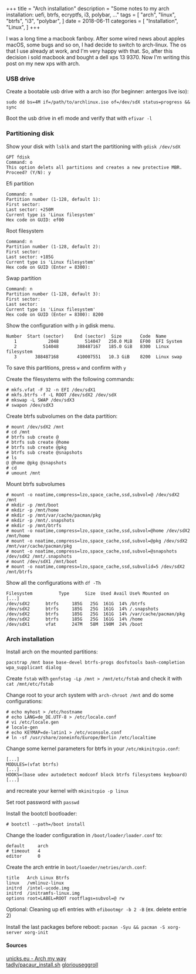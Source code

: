 +++
title = "Arch installation"
description = "Some notes to my arch installation: uefi, btrfs, ecryptfs, i3, polybar, ..."
tags = [
    "arch",
    "linux",
    "btrfs",
    "i3",
    "polybar",
]
date = 2018-06-11
categories = [
    "Installation",
    "Linux",
]
+++

I was a long time a macbook fanboy. After some wired news about apples macOS, some bugs and so on, I had decide to switch to arch-linux. The os that I use already at work, and I'm very happy with that. So, after this decision i sold macbook and bought a dell xps 13 9370. Now I'm writing this post on my new xps with arch.

### USB drive
Create a bootable usb drive with a arch iso (for beginner: antergos live iso):
```
sudo dd bs=4M if=/path/to/archlinux.iso of=/dev/sdX status=progress && sync
```
Boot the usb drive in efi mode and verify that with `efivar -l`

### Partitioning disk
Show your disk with `lsblk` and start the partitioning with `gdisk /dev/sdX`
```
GPT fdisk
Command: o
This option delets all partitions and creates a new protective MBR.
Proceed? (Y/N): y
```

Efi partition
```
Command: n
Partition number (1-128, default 1):
First sector:
Last sector: +250M
Current type is 'Linux filesystem'
Hex code on GUID: ef00
```

Root filesystem
```
Command: n
Partition number (1-128, default 2):
First sector:
Last sector: +185G
Current type is 'Linux filesystem'
Hex code on GUID (Enter = 8300): 
```

Swap partition
```
Command: n
Partition number (1-128, default 3):
First sector:
Last sector: 
Current type is 'Linux filesystem'
Hex code on GUID (Enter = 8300): 8200
```

Show the configuration with `p` in gdisk menu.
```
Number  Start (sector)    End (sector)  Size       Code  Name
   1            2048          514047   250.0 MiB   EF00  EFI System
   2          514048       388487167   185.0 GiB   8300  Linux filesystem
   3       388487168       410007551   10.3 GiB    8200  Linux swap
```

To save this partitions, press `w` and confirm with `y`

Create the filesystems with the following commands:
```
# mkfs.vfat -F 32 -n EFI /dev/sdX1
# mkfs.btrfs -f -L ROOT /dev/sdX2 /dev/sdX
# mkswap -L SWAP /dev/sdX3
# swapon /dev/sdX3
```

Create btrfs subvolumes on the data partition:
```
# mount /dev/sdX2 /mnt
# cd /mnt
# btrfs sub create @
# btrfs sub create @home
# btrfs sub create @pkg
# btrfs sub create @snapshots
# ls
@ @home @pkg @snapshots
# cd
# umount /mnt
```

Mount btrfs subvolumes
```
# mount -o noatime,compress=lzo,space_cache,ssd,subvol=@ /dev/sdX2 /mnt
# mkdir -p /mnt/boot
# mkdir -p /mnt/home
# mkdir -p /mnt/var/cache/pacman/pkg
# mkdir -p /mnt/.snapshots
# mkdir -p /mnt/btrfs
# mount -o noatime,compress=lzo,space_cache,ssd,subvol=@home /dev/sdX2 /mnt/home
# mount -o noatime,compress=lzo,space_cache,ssd,subvol=@pkg /dev/sdX2 /mnt/var/cache/pacman/pkg
# mount -o noatime,compress=lzo,space_cache,ssd,subvol=@snapshots /dev/sdX2 /mnt/.snapshots
# mount /dev/sdX1 /mnt/boot
# mount -o noatime,compress=lzo,space_cache,ssd,subvolid=5 /dev/sdX2 /mnt/btrfs
```

Show all the configurations with `df -Th`
```
Filesystem          Type      Size  Used Avail Use% Mounted on
[...]
/dev/sdX2      btrfs     185G   25G  161G  14% /btrfs
/dev/sdX2      btrfs     185G   25G  161G  14% /.snapshots
/dev/sdX2      btrfs     185G   25G  161G  14% /var/cache/pacman/pkg
/dev/sdX2      btrfs     185G   25G  161G  14% /home
/dev/sdX1      vfat      247M   58M  190M  24% /boot
```

### Arch installation 
Install arch on the mounted partitions:
```
pacstrap /mnt base base-devel btrfs-progs dosfstools bash-completion wpa_supplicant dialog
```

Create `fstab` with `genfstag -Lp /mnt > /mnt/etc/fstab` and check it with `cat /mnt/etc/fstab`

Change root to your arch system with `arch-chroot /mnt` and do some configurations:
```
# echo myhost > /etc/hostname
# echo LANG=de_DE.UTF-8 > /etc/locale.conf
# vi /etc/locale.gen
# locale-gen
# echo KEYMAP=de-latin1 > /etc/vconsole.conf
# ln -sf /usr/share/zoneinfo/Europe/Berlin /etc/localtime
```

Change some kernel parameters for btrfs in your `/etc/mkinitcpio.conf`:
```
[...]
MODULES=(vfat btrfs)
[...]
HOOKS=(base udev autodetect modconf block btrfs filesystems keyboard)
[...]
```
and recreate your kernel with `mkinitcpio -p linux`

Set root password with `passwd`

Install the bootctl bootloader:
```
# bootctl --path=/boot install
```

Change the loader configuration in `/boot/loader/loader.conf` to:
```
default     arch
# timeout   4
editor      0
```
Create the arch entrie in `boot/loaeder/netries/arch.conf`:
```
title   Arch Linux Btrfs
linux   /vmlinuz-linux
initrd  /intel-ucode.img
initrd  /initramfs-linux.img
options root=LABEL=ROOT rootflags=subvol=@ rw
```

Optional: Cleaning up efi entries with `efibootmgr -b 2 -B` (ex. delete entrie 2)

Install the last packages before reboot: `pacman -Syu && pacman -S xorg-server xorg-init`

#### Sources

[unicks.eu - Arch my way](https://www.youtube.com/watch?v=oT7gs2CmsnQ)  
[tadly/pacaur_install.sh](https://gist.github.com/tadly/0e65d30f279a34c33e9b)
[gloriouseggroll](https://www.gloriouseggroll.tv/arch-linux-efi-install-guide/)

